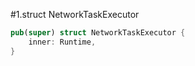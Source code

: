 #1.struct NetworkTaskExecutor

```rust
pub(super) struct NetworkTaskExecutor {
    inner: Runtime,
}

```